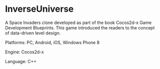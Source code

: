 # InverseUniverse

A Space Invaders clone developed as part of the book Cocos2d-x Game Development Blueprints. This game introduced the readers to the concept of data-driven level design.

Platforms: PC, Android, iOS, Windows Phone 8

Engine: Cocos2d-x

Language: C++
